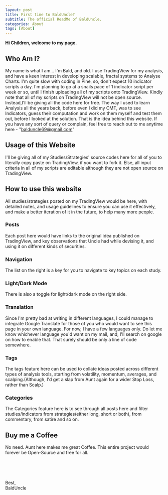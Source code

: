 ```yaml
---
layout: post
title: First time to BaldUncle?
subtitle: The official ReadMe of BaldUncle.
categories: About
tags: [About]
---
```


**Hi Children, welcome to my page.**


## Who Am I?

My name is what I am... I'm Bald, and old.
I use TradingView for my analysis, and have a keen interest in developing scalable, fractal systems to Analyse Charts. I'm quite slow with coding in Pine, so, don't expect 10 indicator scripts a day. I'm planning to go at a snails pace of 1 indicator script per week or so, until I finish uploading all of my scripts onto TradingView. Kindly note that all of my scripts on TradingView will not be open source. Instead,I'll be giving all the code here for free. The way I used to learn Analysis all the years back, before even I did my CMT, was to see Indicators, guess their computation and work on them myself and test them out, before I looked at the solution. That is the idea behind this website. If you have any sort of query or complain, feel free to reach out to me anytime here - "balduncle69@gmail.com"


## Usage of this Website
I'll be giving all of my Studies/Strategies' source codes here for all of you to literally copy paste on TradingView, if you want to fork it. Else, all input criteria in all of my scripts are editable although they are not open source on TradingView.

## How to use this website
All studies/strategies posted on my TradingView would be here, with detailed notes, and usage guidelines to ensure you can use it effectively, and make a better iteration of it in the future, to help many more people.

### Posts
Each post here would have links to the original idea published on TradingView, and key observations that Uncle had while devising it, and using it on different kinds of securities.

### Navigation
The list on the right is a key for you to navigate to key topics on each study.

### Light/Dark Mode
There is also a toggle for light/dark mode on the right side.

### Translation
Since I'm pretty bad at writing in different languages, I could manage to integrate Google Translate for those of you who would want to see this page in your own language. For now, I have a few languages only. Do let me know whichever language you'd want on my mail, and, I'll search on google on how to enable that. That surely should be only a line of code somewhere.

### Tags
The tags feature here can be used to collate ideas posted across different types of analysis tools, starting from volatility, momentum, averages, and scalping.(Although, I'd get a slap from Aunt again for a wider Stop Loss, rather than Scalp.)

### Categories
The Categories feature here is to see through all posts here and filter studies/indicators from strategies(either long, short or both), from commentary, from satire and so on.

## Buy me a Coffee
No need. Aunt here makes me great Coffee. This entire project would forever be Open-Source and free for all.


<br><br><br>

Best,<br>
BaldUncle